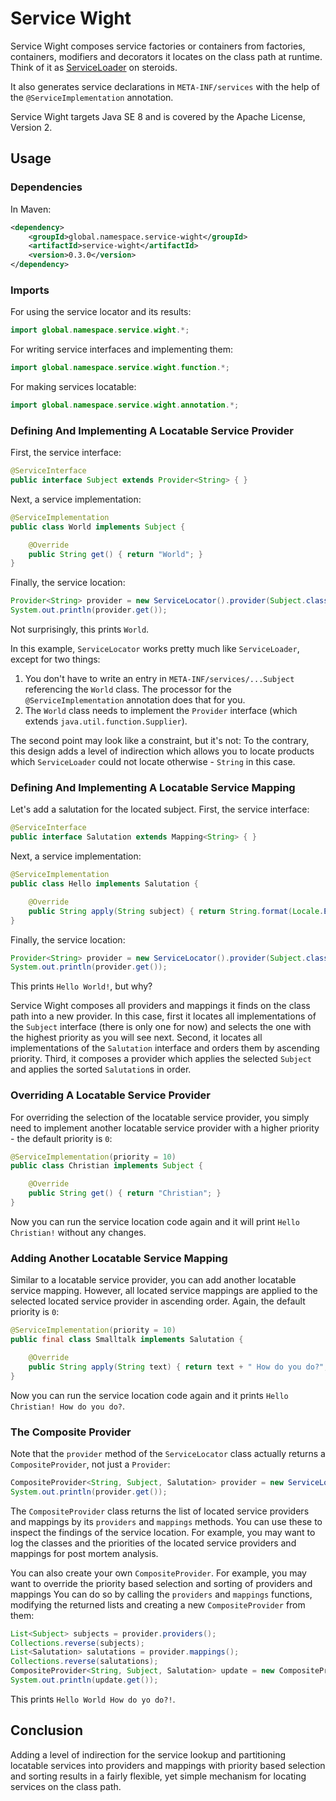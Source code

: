 # Service Wight

Service Wight composes service factories or containers from factories, containers, modifiers and decorators it locates
on the class path at runtime. 
Think of it as [ServiceLoader] on steroids.

It also generates service declarations in `META-INF/services` with the help of the `@ServiceImplementation` annotation.

Service Wight targets Java SE 8 and is covered by the Apache License, Version 2.

## Usage

### Dependencies

In Maven:

```xml
<dependency>
    <groupId>global.namespace.service-wight</groupId>
    <artifactId>service-wight</artifactId>
    <version>0.3.0</version>
</dependency>
```

### Imports

For using the service locator and its results:

```java
import global.namespace.service.wight.*;
```

For writing service interfaces and implementing them:

```java
import global.namespace.service.wight.function.*;
```

For making services locatable:

```java
import global.namespace.service.wight.annotation.*;
```

### Defining And Implementing A Locatable Service Provider

First, the service interface:

```java
@ServiceInterface
public interface Subject extends Provider<String> { }
```

Next, a service implementation:

```java
@ServiceImplementation
public class World implements Subject {

    @Override    
    public String get() { return "World"; }
}
```

Finally, the service location:

```java
Provider<String> provider = new ServiceLocator().provider(Subject.class);
System.out.println(provider.get());
```

Not surprisingly, this prints `World`.

In this example, `ServiceLocator` works pretty much like `ServiceLoader`, except for two things:

1. You don't have to write an entry in `META-INF/services/...Subject` referencing the `World` class.
   The processor for the `@ServiceImplementation` annotation does that for you.
2. The `World` class needs to implement the `Provider` interface (which extends `java.util.function.Supplier`).

The second point may look like a constraint, but it's not:
To the contrary, this design adds a level of indirection which allows you to locate products which `ServiceLoader` could
not locate otherwise - `String` in this case.  

### Defining And Implementing A Locatable Service Mapping

Let's add a salutation for the located subject.
First, the service interface:

```java
@ServiceInterface
public interface Salutation extends Mapping<String> { }
```

Next, a service implementation:

```java
@ServiceImplementation
public class Hello implements Salutation {

    @Override
    public String apply(String subject) { return String.format(Locale.ENGLISH, "Hello %s!", subject); }
}
```

Finally, the service location:

```java
Provider<String> provider = new ServiceLocator().provider(Subject.class, Salutation.class);
System.out.println(provider.get());
```

This prints `Hello World!`, but why?

Service Wight composes all providers and mappings it finds on the class path into a new provider.
In this case, first it locates all implementations of the `Subject` interface (there is only one for now) and selects 
the one with the highest priority as you will see next.
Second, it locates all implementations of the `Salutation` interface and orders them by ascending priority.
Third, it composes a provider which applies the selected `Subject` and applies the sorted `Salutation`s in order.  

### Overriding A Locatable Service Provider

For overriding the selection of the locatable service provider, you simply need to implement another locatable service 
provider with a higher priority - the default priority is `0`:

```java
@ServiceImplementation(priority = 10)
public class Christian implements Subject {

    @Override
    public String get() { return "Christian"; }
}
```

Now you can run the service location code again and it will print `Hello Christian!` without any changes. 

### Adding Another Locatable Service Mapping

Similar to a locatable service provider, you can add another locatable service mapping.
However, all located service mappings are applied to the selected located service provider in ascending order.
Again, the default priority is `0`:

```java
@ServiceImplementation(priority = 10)
public final class Smalltalk implements Salutation {

    @Override
    public String apply(String text) { return text + " How do you do?"; }
}
```

Now you can run the service location code again and it prints `Hello Christian! How do you do?`.

### The Composite Provider

Note that the `provider` method of the `ServiceLocator` class actually returns a `CompositeProvider`, not just a 
`Provider`:

```java
CompositeProvider<String, Subject, Salutation> provider = new ServiceLocator().provider(Subject.class, Salutation.class);
System.out.println(provider.get());
```

The `CompositeProvider` class returns the list of located service providers and mappings by its `providers` and 
`mappings` methods.
You can use these to inspect the findings of the service location.
For example, you may want to log the classes and the priorities of the located service providers and mappings for post
mortem analysis.

You can also create your own `CompositeProvider`.
For example, you may want to override the priority based selection and sorting of providers and mappings
You can do so by calling the `providers` and `mappings` functions, modifying the returned lists and creating a new 
`CompositeProvider` from them:

```java
List<Subject> subjects = provider.providers();
Collections.reverse(subjects);
List<Salutation> salutations = provider.mappings();
Collections.reverse(salutations);
CompositeProvider<String, Subject, Salutation> update = new CompositeProvider<>(subjects, salutations);
System.out.println(update.get());
```

This prints `Hello World How do yo do?!`.
 
## Conclusion

Adding a level of indirection for the service lookup and partitioning locatable services into providers and mappings
with priority based selection and sorting results in a fairly flexible, yet simple mechanism for locating services on
the class path.   

[ServiceLoader]: https://docs.oracle.com/javase/8/docs/api/java/util/ServiceLoader.html
